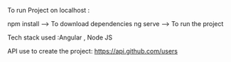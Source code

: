 To run Project on localhost : 

npm install  --> To download dependencies
ng serve --> To run the project

Tech stack used :Angular , Node JS

API use to create the project: https://api.github.com/users


